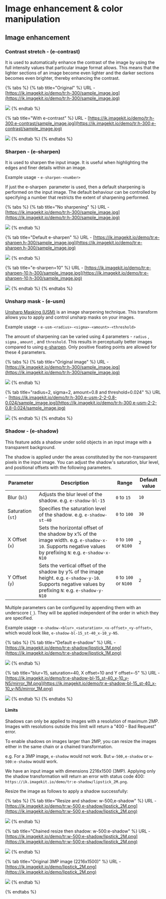 # Image enhancement & color manipulation

## Image enhancement 

### Contrast stretch - (e-contrast)

It is used to automatically enhance the contrast of the image by using the full intensity values that particular image format allows. This means that the lighter sections of an image become even lighter and the darker sections becomes even brighter, thereby enhancing the contrast.

{% tabs %}
{% tab title="Original" %}
URL - [https://ik.imagekit.io/demo/tr:h-300/sample_image.jpg](https://ik.imagekit.io/demo/tr:h-300/sample_image.jpg)

![](https://ik.imagekit.io/demo/tr:h-300/sample_image.jpg)
{% endtab %}

{% tab title="With e-contrast" %}
URL - [https://ik.imagekit.io/demo/tr:h-300,e-contrast/sample_image.jpg](https://ik.imagekit.io/demo/tr:h-300,e-contrast/sample_image.jpg)

![](https://ik.imagekit.io/demo/tr:h-300,e-contrast/sample_image.jpg)
{% endtab %}
{% endtabs %}

### Sharpen - (e-sharpen)

It is used to sharpen the input image. It is useful when highlighting the edges and finer details within an image. 

Example usage - `e-sharpen-<number> `

If just the e-sharpen  parameter is used, then a default sharpening is performed on the input image. The default behaviour can be controlled by specifying a number that restricts the extent of sharpening performed.

{% tabs %}
{% tab title="No sharpening" %}
URL - [https://ik.imagekit.io/demo/tr:h-300/sample_image.jpg](https://ik.imagekit.io/demo/tr:h-300/sample_image.jpg)

![](https://ik.imagekit.io/demo/tr:h-300/sample_image.jpg)
{% endtab %}

{% tab title="Default e-sharpen" %}
URL - [https://ik.imagekit.io/demo/tr:e-sharpen,h-300/sample_image.jpg](https://ik.imagekit.io/demo/tr:e-sharpen,h-300/sample_image.jpg)

![](https://ik.imagekit.io/demo/tr:e-sharpen,h-300/sample_image.jpg)
{% endtab %}

{% tab title="e-sharpen=10" %}
URL - [https://ik.imagekit.io/demo/tr:e-sharpen-10,h-300/sample_image.jpg](https://ik.imagekit.io/demo/tr:e-sharpen-10,h-300/sample_image.jpg)

![](https://ik.imagekit.io/demo/tr:e-sharpen-10,h-300/sample_image.jpg)
{% endtab %}
{% endtabs %}

### Unsharp mask - (e-usm)

[Unsharp Masking (USM)](https://en.wikipedia.org/wiki/Unsharp_masking) is an image sharpening technique. This transform allows you to apply and control unsharp masks on your images. 

Example usage - `e-usm-<radius>-<sigma>-<amount>-<threshold>`

The amount of sharpening can be varied using 4 parameters - `radius` , `sigma` , `amount` , and `threshold`. This results in perceptually better images compared to using [e-sharpen](image-enhancement-and-color-manipulation.md#sharpen-e-sharpen). Only positive floating points are allowed for these 4 parameters.

{% tabs %}
{% tab title="Original image" %}
URL - [https://ik.imagekit.io/demo/tr:h-300/sample_image.jpg](https://ik.imagekit.io/demo/tr:h-300/sample_image.jpg)

![](https://ik.imagekit.io/demo/tr:h-300/sample_image.jpg)
{% endtab %}

{% tab title="radius=2, sigma=2, amount=0.8 and threshold=0.024" %}
URL - [https://ik.imagekit.io/demo/tr:h-300,e-usm-2-2-0.8-0.024/sample_image.jpg](https://ik.imagekit.io/demo/tr:h-300,e-usm-2-2-0.8-0.024/sample_image.jpg)

![](https://ik.imagekit.io/demo/tr:h-300,e-usm-2-2-0.8-0.024/sample_image.jpg)
{% endtab %}
{% endtabs %}

### Shadow - (e-shadow)

This feature adds a shadow under solid objects in an input image with a transparent background. 

The shadow is applied under the areas constituted by the non-transparent pixels in the input image. You can adjust the shadow's saturation, blur level, and positional offsets with the following parameters.

| Parameter             | Description                       | Range                            | Default value      |
|-----------------------|-----------------------------------|----------------------------------|--------------------|
| Blur (`bl`)           | Adjusts the blur level of the shadow. e.g. `e-shadow-bl-15`          | `0` to `15`  | `10` |
| Saturation (`st`)     | Specifies the saturation level of the shadow. e.g. `e-shadow-st-40`  | `0` to `100` | `30` |
| X Offset (`x`)        | Sets the horizontal offset of the shadow by x% of the image width. e.g. `e-shadow-x-10`. Supports negative values by prefixing `N`: e.g. `e-shadow-x-N10` | `0` to `100` or `N100` | `2` |
| Y Offset (`y`)        | Sets the vertical offset of the shadow by y% of the image height. e.g. `e-shadow-y-10`. Supports negative values by prefixing `N`: e.g. `e-shadow-y-N10` | `0` to `100` or `N100` | `2` |

Multiple parameters can be configured by appending them with an underscore (`_`). They will be applied independent of the order in which they are specified.

Example usage - `e-shadow-<blur>_<saturation>_<x-offset>_<y-offset>`, which would look like, `e-shadow-bl-15_st-40_x-10_y-N5`.

{% tabs %}
{% tab title="Default e-shadow" %}
URL - [https://ik.imagekit.io/demo/tr:e-shadow/lipstick_1M.png](https://ik.imagekit.io/demo/tr:e-shadow/lipstick_1M.png)

![](https://ik.imagekit.io/demo/tr:e-shadow/lipstick_1M.png)
{% endtab %}

{% tab title="blur=15, saturation=40, X offset=10 and Y offset=-5" %}
URL - [https://ik.imagekit.io/demo/tr:e-shadow-bl-15_st-40_x-10_y-N5/mirror_1M.png](https://ik.imagekit.io/demo/tr:e-shadow-bl-15_st-40_x-10_y-N5/mirror_1M.png)

![](https://ik.imagekit.io/demo/tr:e-shadow-bl-15_st-40_x-10_y-N5/mirror_1M.png)
{% endtab %}
{% endtabs %}

#### Limits

Shadows can only be applied to images with a resolution of maximum 2MP. Images with resolutions outside this limit will return a "400 - Bad Request" error.

To enable shadows on images larger than 2MP, you can resize the images either in the same chain or a chained transformation. 

e.g. For a 3MP image, `e-shadow` would not work. But `w-500,e-shadow` or `w-500:e-shadow` would work.

We have an input image with dimensions 2216x1500 (3MP). Applying only the shadow transformation will return an error with status code 400: `https://ik.imagekit.io/demo/tr:e-shadow/lipstick_2M.png`. 

Resize the image as follows to apply a shadow successfully:

{% tabs %}
{% tab title="Resize and shadow: w-500,e-shadow" %}
URL - [https://ik.imagekit.io/demo/tr:w-500,e-shadow/lipstick_2M.png](https://ik.imagekit.io/demo/tr:w-500,e-shadow/lipstick_2M.png)

![](https://ik.imagekit.io/demo/tr:w-500,e-shadow/lipstick_2M.png)
{% endtab %}

{% tab title="Chained resize then shadow: w-500:e-shadow" %}
URL - [https://ik.imagekit.io/demo/tr:w-500:e-shadow/lipstick_2M.png](https://ik.imagekit.io/demo/tr:w-500:e-shadow/lipstick_2M.png)

![](https://ik.imagekit.io/demo/tr:w-500:e-shadow/lipstick_2M.png)
{% endtab %}

{% tab title="Original 3MP image (2216x1500)" %}
URL - [https://ik.imagekit.io/demo/lipstick_2M.png](https://ik.imagekit.io/demo/lipstick_2M.png)

![](https://ik.imagekit.io/demo/lipstick_2M.png)
{% endtab %}

{% endtabs %}
